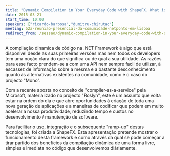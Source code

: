 ```yaml
---
title: "Dynamic Compilation in Your Everyday Code with ShapeFX. What is it and why should you care."
date: 2015-03-21
start_time: 10:00
speakers: ["ricardo-barbosa","dumitru-chirutac"]
meeting: 52a-reuniao-presencial-da-comunidade-netponto-em-lisboa
redirect_from: /sessao/dynamic-compilation-in-your-everyday-code-with-shapefx-what-is-it-and-why-should-you-care/
---
```


A compilação dinamica de código na .NET Framework é algo que está disponivel desde as suas primeiras versões mas nem todos os developers tem uma noção clara do que significa ou de qual a sua utilidade. As razões para esse facto prendem-se a com uma API nem sempre facil de utilizar, à escassez de informação sobre a mesma e a bastante desconhecimento quanto às  alternativas existentes na comunidade, como é o caso do projecto "Mono".

Com a recente aposta no conceito de "compiler-as-a-service" pela Microsoft, materializado no projecto "Roslyn", este é um assunto que volta estar na ordem do dia e que abre oportunidades à criação de toda uma nova geração de aplicações e a maneiras de codificar que podem em muito acelerar a nossa produtividade, reduzindo tempo e custos no desenvolvimento / manutenção de software.

Para facilitar o uso, integração e o subsequente "ramp-up" destas tecnologias, foi criada a ShapeFX.  Esta apresentação pretende mostrar o funcionamento desta framework e como através da qual se pode começar a tirar partido dos benefícios da compilação dinâmica de uma forma livre, simples e imediata no código que desenvolvemos diáriamente.

